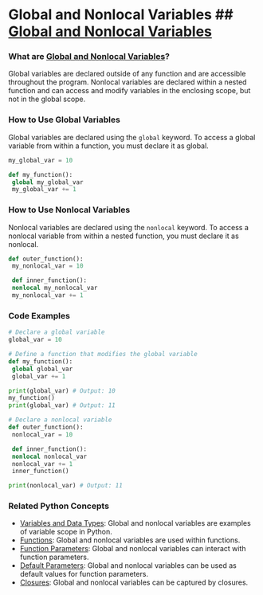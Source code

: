 # Global and Nonlocal Variables ## [Global and Nonlocal Variables](./../global-and-nonlocal-variables/)

### What are [Global and Nonlocal Variables](./../global-and-nonlocal-variables/)?
Global variables are declared outside of any function and are accessible throughout the program. 
Nonlocal variables are declared within a nested function and can access and modify variables in the enclosing scope, but not in the global scope.

### How to Use Global Variables
Global variables are declared using the `global` keyword. To access a global variable from within a function, you must declare it as global.

```python
my_global_var = 10

def my_function():
 global my_global_var
 my_global_var += 1
```

### How to Use Nonlocal Variables
Nonlocal variables are declared using the `nonlocal` keyword. To access a nonlocal variable from within a nested function, you must declare it as nonlocal.

```python
def outer_function():
 my_nonlocal_var = 10

 def inner_function():
 nonlocal my_nonlocal_var
 my_nonlocal_var += 1
```

### Code Examples
```python
# Declare a global variable
global_var = 10

# Define a function that modifies the global variable
def my_function():
 global global_var
 global_var += 1

print(global_var) # Output: 10
my_function()
print(global_var) # Output: 11
```

```python
# Declare a nonlocal variable
def outer_function():
 nonlocal_var = 10

 def inner_function():
 nonlocal nonlocal_var
 nonlocal_var += 1
 inner_function()

print(nonlocal_var) # Output: 11
```

### Related Python Concepts

- [Variables and Data Types](./../variables-and-data-types/): Global and nonlocal variables are examples of variable scope in Python.
- [Functions](./../functions/): Global and nonlocal variables are used within functions.
- [Function Parameters](./../function-parameters/): Global and nonlocal variables can interact with function parameters.
- [Default Parameters](./../default-parameters/): Global and nonlocal variables can be used as default values for function parameters.
- [Closures](./../closures/): Global and nonlocal variables can be captured by closures.